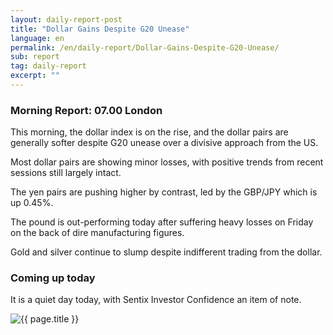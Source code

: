 ```yaml
---
layout: daily-report-post
title: "Dollar Gains Despite G20 Unease"
language: en
permalink: /en/daily-report/Dollar-Gains-Despite-G20-Unease/
sub: report
tag: daily-report
excerpt: ""
---
```

### Morning Report: 07.00 London

This morning, the dollar index is on the rise, and the dollar pairs are generally softer despite G20 unease over a divisive approach from the US. 

Most dollar pairs are showing minor losses, with positive trends from recent sessions still largely intact. 

The yen pairs are pushing higher by contrast, led by the GBP/JPY which is up 0.45%. 

The pound is out-performing today after suffering heavy losses on Friday on the back of dire manufacturing figures.

Gold and silver continue to slump despite indifferent trading from the dollar. 

### Coming up today

It is a quiet day today, with Sentix Investor Confidence an item of note.  


<p><img src="{{ "/assets/images/daily-report/2017-07-10_07-31-15.jpg" | relative_url }}" alt="{{ page.title }}" title="{{ page.title }}"></p>
